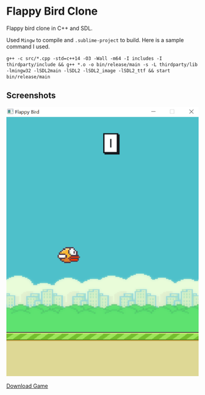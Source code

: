 
# Flappy Bird Clone 

Flappy bird clone in C++ and SDL.

Used `Mingw` to compile and `.sublime-project` to build. Here is a sample command I used.

``` 
g++ -c src/*.cpp -std=c++14 -O3 -Wall -m64 -I includes -I thirdparty/include && g++ *.o -o bin/release/main -s -L thirdparty/lib -lmingw32 -lSDL2main -lSDL2 -lSDL2_image -lSDL2_ttf && start bin/release/main
```

## Screenshots

![Game Screenshot](https://raw.githubusercontent.com/aayushkarn/FlappyBird/main/assets/screenshot.PNG)

[Download Game](https://github.com/aayushkarn/FlappyBird/blob/main/bin/release/flappybird.zip)
